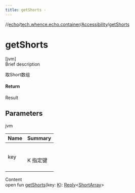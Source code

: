 ```yaml
---
title: getShorts -
---
```

//[echo](../../index.md)/[tech.whence.echo.container](../index.md)/[Accessibility](index.md)/[getShorts](get-shorts.md)



# getShorts  
[jvm]  
Brief description  


取Short数组



#### Return  


Result<ShortArray>



## Parameters  
  
jvm  
  
|  Name|  Summary| 
|---|---|
| key| <br><br>K 指定键<br><br>
  
  
Content  
open fun [getShorts](get-shorts.md)(key: [K](index.md)): [Reply](../-reply/index.md)<[ShortArray](https://kotlinlang.org/api/latest/jvm/stdlib/kotlin/-short-array/index.html)>  



